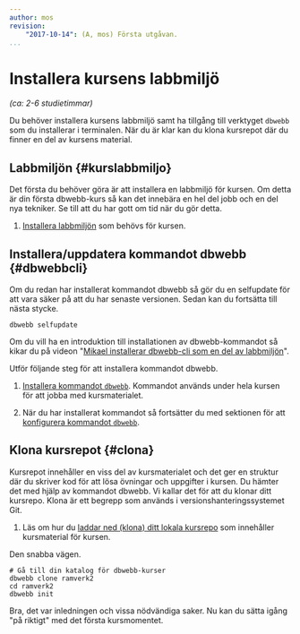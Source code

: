 ```yaml
---
author: mos
revision:
    "2017-10-14": (A, mos) Första utgåvan.
...
```

Installera kursens labbmiljö
==================================

*(ca: 2-6 studietimmar)*

Du behöver installera kursens labbmiljö samt ha tillgång till verktyget `dbwebb` som du installerar i terminalen. När du är klar kan du klona kursrepot där du finner en del av kursens material.



Labbmiljön {#kurslabbmiljo}
----------------------------------

Det första du behöver göra är att installera en labbmiljö för kursen. Om detta är din första dbwebb-kurs så kan det innebära en hel del jobb och en del nya tekniker. Se till att du har gott om tid när du gör detta.

1. [Installera labbmiljön](./../labbmiljo) som behövs för kursen. 



Installera/uppdatera kommandot dbwebb {#dbwebbcli}
----------------------------------

Om du redan har installerat kommandot dbwebb så gör du en selfupdate för att vara säker på att du har senaste versionen. Sedan kan du fortsätta till nästa stycke.

```text
dbwebb selfupdate
```

Om du vill ha en introduktion till installationen av dbwebb-kommandot så kikar du på videon "[Mikael installerar dbwebb-cli som en del av labbmiljön](https://www.youtube.com/watch?v=vlZRW2OZamE)".

Utför följande steg för att installera kommandot dbwebb.

1. [Installera kommandot `dbwebb`](dbwebb-cli/kom-igang-och-installera). Kommandot används under hela kursen för att jobba med kursmaterialet.

1. När du har installerat kommandot så fortsätter du med sektionen för att [konfigurera kommandot `dbwebb`](dbwebb-cli/konfiguration).



Klona kursrepot {#clona}
----------------------------------

Kursrepot innehåller en viss del av kursmaterialet och det ger en struktur där du skriver kod för att lösa övningar och uppgifter i kursen. Du hämter det med hjälp av kommandot dbwebb. Vi kallar det för att du klonar ditt kursrepo. Klona är ett begrepp som används i versionshanteringssystemet Git.

1. Läs om hur du [laddar ned (klona) ditt lokala kursrepo](dbwebb-cli/clone) som innehåller kursmaterial för kursen.

Den snabba vägen.

```text
# Gå till din katalog för dbwebb-kurser
dbwebb clone ramverk2
cd ramverk2
dbwebb init
```

Bra, det var inledningen och vissa nödvändiga saker. Nu kan du sätta igång "på riktigt" med det första kursmomentet.
